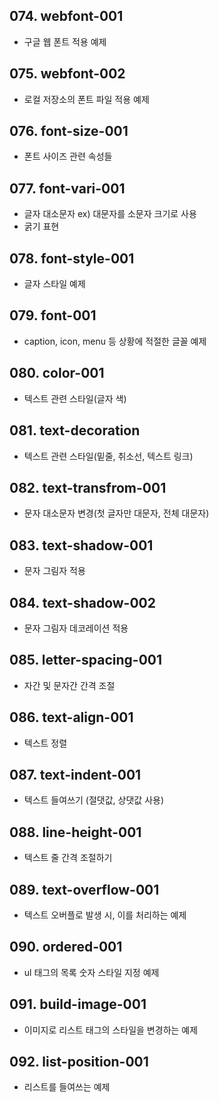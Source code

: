 ## 074. webfont-001
+ 구글 웹 폰트 적용 예제

## 075. webfont-002
+ 로컬 저장소의 폰트 파일 적용 예제

## 076. font-size-001
+ 폰트 사이즈 관련 속성들

## 077. font-vari-001
+ 글자 대소문자 ex) 대문자를 소문자 크기로 사용 
+ 굵기 표현

## 078. font-style-001
+ 글자 스타일 예제

## 079. font-001
+ caption, icon, menu 등 상황에 적절한 글꼴 예제

## 080. color-001
+ 텍스트 관련 스타일(글자 색)

## 081. text-decoration
+ 텍스트 관련 스타일(밑줄, 취소선, 텍스트 링크)

## 082. text-transfrom-001
+ 문자 대소문자 변경(첫 글자만 대문자, 전체 대문자)

## 083. text-shadow-001
+ 문자 그림자 적용

## 084. text-shadow-002
+ 문자 그림자 데코레이션 적용

## 085. letter-spacing-001
+ 자간 및 문자간 간격 조절

## 086. text-align-001
+ 텍스트 정렬

## 087. text-indent-001
+ 텍스트 들여쓰기 (절댓값, 상댓값 사용)

## 088. line-height-001
+ 텍스트 줄 간격 조절하기

## 089. text-overflow-001
+ 텍스트 오버플로 발생 시, 이를 처리하는 예제

## 090. ordered-001
+ ul 태그의 목록 숫자 스타일 지정 예제

## 091. build-image-001
+ 이미지로 리스트 태그의 스타일을 변경하는 예제

## 092. list-position-001
+ 리스트를 들여쓰는 예제